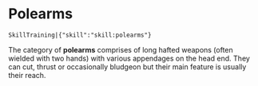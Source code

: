 # Polearms

`SkillTraining|{"skill":"skill:polearms"}`

The category of **polearms** comprises of long hafted weapons (often wielded with two hands) with various appendages on the head end. They can cut, thrust or occasionally bludgeon but their main feature is usually their reach.